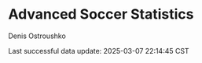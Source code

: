 # Advanced Soccer Statistics
Denis Ostroushko

<!-- gfm -->

Last successful data update: 2025-03-07 22:14:45 CST
